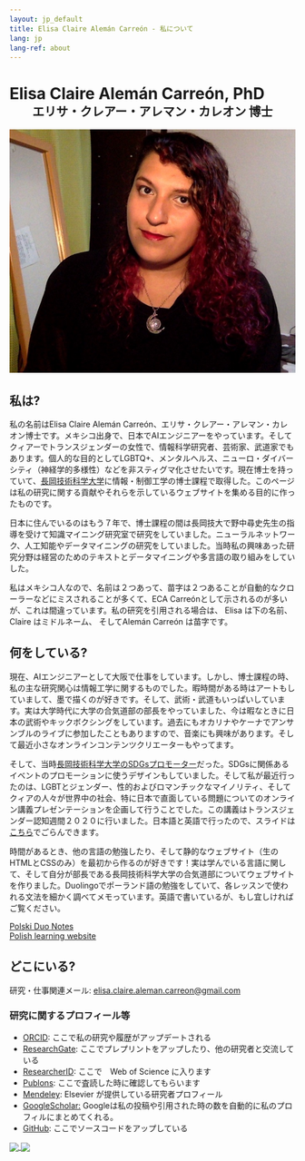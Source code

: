```yaml
---
layout: jp_default
title: Elisa Claire Alemán Carreón - 私について
lang: jp
lang-ref: about
---
```


# Elisa Claire Alemán Carreón, PhD

<h2 style="width:100%;text-align:center;display:block;margin-top:-1em;padding-top:-1em;">エリサ・クレアー・アレマン・カレオン 博士 </h2>

<img id="about_img" src="/assets/about_selfies/2021-08-13 18.27.54-trimmed.jpg" title="Elisa Claire Alemán Carreón" alt="Elisa Claire Alemán Carreón">

## 私は?

私の名前はElisa Claire Alemán Carreón、エリサ・クレアー・アレマン・カレオン博士です。メキシコ出身で、日本でAIエンジニアーをやっています。そしてクィアーでトランスジェンダーの女性で、情報科学研究者、芸術家、武道家でもあります。個人的な目的としてLGBTQ+、メンタルヘルス、ニューロ・ダイバーシティ（神経学的多様性）などを非スティグマ化させたいです。現在博士を持っていて、[長岡技術科学大学](https://www.nagaokaut.ac.jp)に情報・制御工学の博士課程で取得した。このページは私の研究に関する貢献やそれらを示しているウェブサイトを集める目的に作ったものです。

日本に住んでいるのはもう７年で、博士課程の間は長岡技大で野中尋史先生の指導を受けて知識マイニング研究室で研究をしていました。ニューラルネットワーク、人工知能やデータマイニングの研究をしていました。当時私の興味あった研究分野は経営のためのテキストとデータマイニングや多言語の取り組みをしていした。

私はメキシコ人なので、名前は２つあって、苗字は２つあることが自動的なクローラーなどにミスされることが多くて、ECA Carreónとして示されるのが多いが、これは間違っています。私の研究を引用される場合は、 Elisa は下の名前、Claire はミドルネーム、 そしてAlemán Carreón は苗字です。

## 何をしている?

現在、AIエンジニアーとして大阪で仕事をしています。しかし、博士課程の時、私の主な研究関心は情報工学に関するものでした。暇時間がある時はアートもしていまして、墨で描くのが好きです。そして、武術・武道もいっぱいしています。実は大学時代に大学の合気道部の部長をやっていました、今は暇なときに日本の武術やキックボクシングをしています。過去にもオカリナやケーナでアンサンブルのライブに参加したこともありますので、音楽にも興味があります。そして最近小さなオンラインコンテンツクリエーターもやってます。

そして、当時[長岡技術科学大学のSDGsプロモーター](https://www.nagaokaut.ac.jp/annai/daigakusyokai/sdgs/index.html)だった。SDGsに関係あるイベントのプロモーションに使うデザインもしていました。そして私が最近行ったのは、LGBTとジェンダー、性的およびロマンチックなマイノリティ、そしてクィアの人々が世界中の社会、特に日本で直面している問題についてのオンライン講義プレゼンテーションを企画して行うことでした。この講義はトランスジェンダー認知週間２０２０に行いました。日本語と英語で行ったので、スライドは[こちら](/assets/publications/PDFs/2020-11-16_LGBT_presentation.pdf)でごらんできます。

時間があるとき、他の言語の勉強したり、そして静的なウェブサイト（生のHTMLとCSSのみ）を最初から作るのが好きです！実は学んでいる言語に関して、そして自分が部長である長岡技術科学大学の合気道部についてウェブサイトを作りました。Duolingoでポーランド語の勉強をしていて、各レッスンで使われる文法を細かく調べてメモっています。英語で書いているが、もし宜しければご覧ください。

<div class="nav-buttons">
    <div class="nav-btn-extra"><a href="https://polski-duo-notes.github.io/">Polski Duo Notes <br> Polish learning website</a></div>
</div>

## どこにいる?

研究・仕事関連メール: [ elisa.claire.aleman.carreon@gmail.com ](mailto:elisa.claire.aleman.carreon@gmail.com)

### 研究に関するプロフィール等

- [ORCID](https://orcid.org/0000-0002-6437-0866): ここで私の研究や履歴がアップデートされる
- [ResearchGate](https://www.researchgate.net/profile/Elisa_Aleman_Carreon): ここでプレプリントをアップしたり、他の研究者と交流している
- [ResearcherID](http://www.researcherid.com/rid/O-7561-2018): ここで　Web of Science に入ります
- [Publons](https://publons.com/a/1547646): ここで査読した時に確認してもらいます
- [Mendeley](https://www.mendeley.com/profiles/elisa-alemn-carren/): Elsevier が提供している研究者プロフィール
- [GoogleScholar:](https://scholar.google.com/citations?user=LrgnougAAAAJ&sortby=pubdate) Googleは私の投稿や引用された時の数を自動的に私のプロフィルにまとめてくれる。
- [GitHub](https://github.com/elisa-aleman): ここでソースコードをアップしている

<p><a href="https://github.com/elisa-aleman">
    <img class="github_img" align="center" src="https://github-readme-stats.vercel.app/api?username=elisa-aleman&show_icons=true&theme=synthwave&hide=issues" />
</a>
<a href="https://github.com/elisa-aleman">
    <img class="github_img" align="center" src="https://github-readme-stats.vercel.app/api/top-langs/?username=elisa-aleman&layout=compact&show_icons=true&theme=synthwave" />
</a></p>


